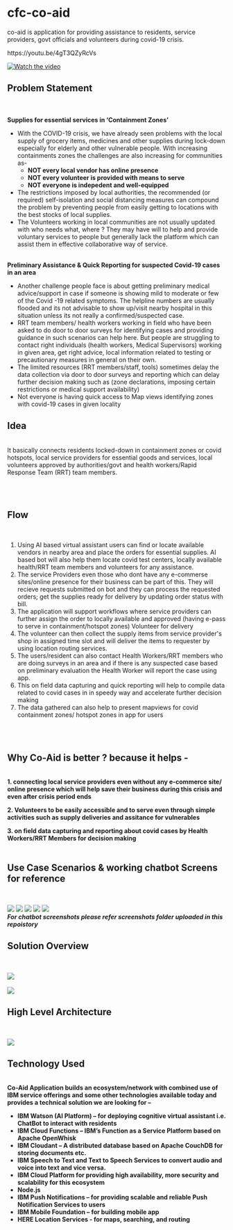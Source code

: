 # cfc-co-aid
co-aid is application for providing assistance to residents, service providers, govt officials and volunteers during covid-19 crisis. 
<p>
  <div>https://youtu.be/4gT3QZyRcVs</div>
  <p><a href="https://youtu.be/4gT3QZyRcVs" rel="nofollow"><img src="co_aid_youtube_video_icon.PNG" alt="Watch the video" style="max-width:100%;"></a></p>
</p>
<p>
<b><h2>Problem Statement</h2></b> <br>
<br>
<b>Supplies for essential services in ‘Containment Zones’</b>
<br><ul>
<li>With the COVID-19 crisis, we have already seen problems with the local supply of grocery items, medicines and other supplies during lock-down especially for elderly and other vulnerable people.
With increasing containments zones the challenges are also increasing for communities as-
<ul>
<li><b>NOT every local vendor has online presence</b></li>
<li><b>NOT every volunteer is provided with means to serve</b> </li>
<li><b>NOT everyone is indepedent and well-equipped</b></li>
</ul>
</li>

<li>The restrictions imposed by local authorities, the recommended (or required) self-isolation and social distancing measures can compound the problem by preventing people from easily getting to locations with the best stocks of local supplies.</li>

<li>The Volunteers working in local communities are not usually updated with who needs what, where ? They may have will to help and provide voluntary services to people but generally lack the platform which can assist them in effective collaborative way of service.</li>
</ul>
<br>
<b>Preliminary Assistance & Quick Reporting for suspected Covid-19 cases in an area</b>
<br><ul>
<li>Another challenge people face is about getting preliminary medical advice/support in case if someone is showing mild to moderate or few of the Covid -19 related symptoms. The helpline numbers are usually flooded and its not advisable to show up/visit nearby hospital in this situation unless its not really a confirmed/suspected case.</li>

<li>RRT team members/ health workers working in field who have been asked to do door to door surveys for identifying cases and providing guidance in such scenarios can help here. But people are struggling to contact right individuals (health workers, Medical Supervisors) working in given area, get right advice, local information related to testing or precautionary measures in general on their own.</li>

<li>The limited resources (RRT members/staff, tools) sometimes delay the data collection via door to door surveys and reporting which can delay further decision making such as (zone declarations, imposing certain restrictions or medical support availability)</li>

<li>Not everyone is having quick access to Map views identifying zones with covid-19 cases in given locality</li>
</ul>

</p>
<p>
<b><h2>Idea</h2></b><br> 
It basically connects residents locked-down in containment zones or covid hotspots, local service providers for essential goods and services, local volunteers approved by authorities/govt and health workers/Rapid Response Team (RRT) team members.


<br><br>
<b><h2>Flow</h2></b><br>

1. Using AI based virtual assistant users can find or locate available vendors in nearby area and place the orders for essential supplies. AI based bot will also help them locate covid test centers, locally available health/RRT team members and volunteers for any assistance.
2. The service Providers even those who dont have any e-commerse sites/online presence for their business can be part of this. They will recieve requests submitted on bot and they can process the requested orders; get the supplies ready for delivery by updating order status with bill.
3. The application will support workflows where service providers can further assign the order to locally available and approved (having e-pass to serve in containment/hotspot zones) Volunteer for delivery 
4. The volunteer can then collect the supply items from service provider's shop in assigned time slot and will deliver the items to requester by using location routing services.
5. The users/resident can also contact Health Workers/RRT members who are doing surveys in an area and if there is any suspected case based on preliminary evaluation the Health Worker will report the case using app.
6. This on field data capturing and quick reporting will help to compile data related to covid cases in in speedy way and accelerate further decision making
7. The data gathered can also help to present mapviews for covid containment zones/ hotspot zones in app for users

<br><br>
<b><h2>Why Co-Aid is better ? because it helps - </h2></b> 
<br>
<b>1. connecting local service providers even without any e-commerce site/ online presence which will help save their business during this crisis and even after crisis period ends</b>

<b>2. Volunteers to be easily accessible and to serve even through simple activities such as supply deliveries and assitance for vulnerables</b>

<b>3. on field data capturing and reporting about covid cases by Health Workers/RRT Members for decision making</b>
<br>
<br>
<p>
<b><h2>Use Case Scenarios & working chatbot Screens for reference</h2></b><br></p>
<img src="/key_use_cases/chatbot.png">
<img src="/key_use_cases/bot_service_order.png">
<img src="/key_use_cases/service_provider_receives_order.png">
<img src="/key_use_cases/volunteer_1.png">
<img src="/key_use_cases/covid_case_identification_report.png">
<br>
<i><b> For chatbot screenshots please refer screenshots folder uploaded in this repoistory<b></i>


<br>

<p>
<b><h2>Solution Overview</h2></b><br></p>
<img src="/co_aid_solution_overview.png">  
<br>
<br>
<img src="/co_aid_solution_approach.png">  


<p>
<b><h2>High Level Architecture</h2></b><br></p>
<img src="/co_aid_high_level_architecture.png">


<br>
<b><h2>Technology Used</h2></b> 
<br>
Co-Aid Application builds an ecosystem/network with combined use of IBM service offerings and some other technologies available today and provides a technical solution we are looking for –
<ul>
<li>IBM Watson (AI Platform) – for deploying cognitive virtual assistant i.e. ChatBot to interact with residents</li>
<li>IBM Cloud Functions – IBM’s Function as a Service Platform based on Apache OpenWhisk</li>
<li>IBM Cloudant – A distributed database based on Apache CouchDB for storing documents etc.</li>
<li>IBM Speech to Text and Text to Speech Services to convert audio and voice into text and vice versa.</li>
<li>IBM Cloud Platform for providing high availability, more security and scalability for this ecosystem</li>
<li>Node.js</li>
<li>IBM Push Notifications – for providing scalable and reliable Push Notification Services to users</li>
<li>IBM Mobile Foundation – for building mobile app</li>
<li>HERE Location Services -  for maps, searching, and routing</li>
</ul>
</p>





